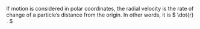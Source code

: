 If motion is considered in polar coordinates, the radial velocity is the
rate of change of a particle’s distance from the origin. In other words,
it is $ \dot{r} . $
